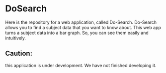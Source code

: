 # DoSearch
Here is the repository for a web application, called Do-Search. Do-Search allows you to find a subject data that you want to know about. This web app turns a subject data into a bar graph. So, you can see them easily and intuitively.

## Caution:
this application is under development. We have not finished developing it.
